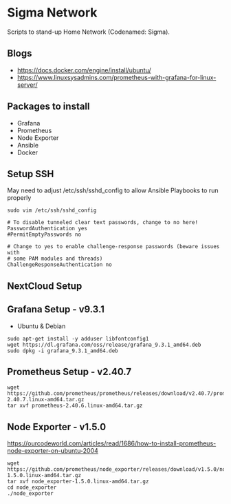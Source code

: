 # Sigma Network
Scripts to stand-up Home Network (Codenamed: Sigma).

## Blogs
* https://docs.docker.com/engine/install/ubuntu/
* https://www.linuxsysadmins.com/prometheus-with-grafana-for-linux-server/

## Packages to install
* Grafana
* Prometheus
* Node Exporter
* Ansible
* Docker

## Setup SSH
May need to adjust /etc/ssh/sshd_config to allow Ansible Playbooks to run properly

`sudo vim /etc/ssh/sshd_config`

```
# To disable tunneled clear text passwords, change to no here!
PasswordAuthentication yes
#PermitEmptyPasswords no

# Change to yes to enable challenge-response passwords (beware issues with
# some PAM modules and threads)
ChallengeResponseAuthentication no
```

## NextCloud Setup

## Grafana Setup - v9.3.1

* Ubuntu & Debian

```
sudo apt-get install -y adduser libfontconfig1
wget https://dl.grafana.com/oss/release/grafana_9.3.1_amd64.deb
sudo dpkg -i grafana_9.3.1_amd64.deb
```

## Prometheus Setup - v2.40.7

```
wget https://github.com/prometheus/prometheus/releases/download/v2.40.7/prometheus-2.40.7.linux-amd64.tar.gz
tar xvf prometheus-2.40.6.linux-amd64.tar.gz
```

## Node Exporter - v1.5.0
https://ourcodeworld.com/articles/read/1686/how-to-install-prometheus-node-exporter-on-ubuntu-2004
```
wget https://github.com/prometheus/node_exporter/releases/download/v1.5.0/node_exporter-1.5.0.linux-amd64.tar.gz
tar xvf node_exporter-1.5.0.linux-amd64.tar.gz
cd node_exporter
./node_exporter
```
